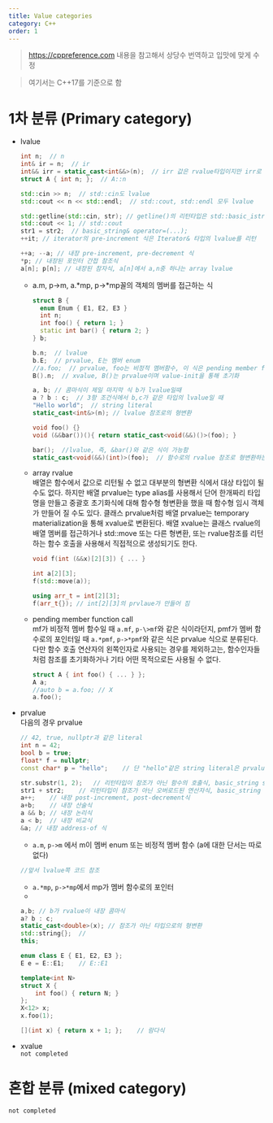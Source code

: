 ```yaml
---
title: Value categories
category: C++
order: 1
---
```


> https://cppreference.com 내용을 참고해서 상당수 번역하고 입맛에 맞게 수정

> 여기서는 C++17를 기준으로 함

# 1차 분류 (Primary category)
* lvalue
    ```cpp
    int n;  // n
    int& ir = n;  // ir
    int&& irr = static_cast<int&&>(n);  // irr 값은 rvalue타입이지만 irr로 구성된 표현식 자체는 lvalue
    struct A { int n; };  // A::n

    std::cin >> n;  // std::cin도 lvalue
    std::cout << n << std::endl;  // std::cout, std::endl 모두 lvalue

    std::getline(std::cin, str); // getline()의 리턴타입은 std::basic_istream<C,T>&
    std::cout << 1; // std::cout
    str1 = str2;  // basic_string& operator=(...);
    ++it; // iterator의 pre-increment 식은 Iterator& 타입의 lvalue를 리턴

    ++a; --a; // 내장 pre-increment, pre-decrement 식
    *p; // 내장된 포인터 간접 참조식
    a[n]; p[n]; // 내장된 참자식, a[n]에서 a,n중 하나는 array lvalue
    ```
  
  * a.m, p-\>m, a.\*mp, p-\>\*mp꼴의 객체의 멤버를 접근하는 식
  
    ```cpp
    struct B {
      enum Enum { E1, E2, E3 }
      int n;
      int foo() { return 1; }
      static int bar() { return 2; }
    } b;

    b.n;  // lvalue
    b.E;  // prvalue, E는 멤버 enum
    //a.foo;  // prvalue, foo는 비정적 멤버함수, 이 식은 pending member function call
    B().n;  // xvalue, B()는 prvalue이며 value-init을 통해 초기화
    ```
    
    ```cpp
    a, b; // 콤마식이 제일 마지막 식 b가 lvalue일때
    a ? b : c;  // 3항 조건식에서 b,c가 같은 타입의 lvalue일 때
    "Hello world";  // string literal
    static_cast<int&>(n); // lvalue 참조로의 형변환
    ```
  
    ```cpp
    void foo() {}
    void (&&bar())(){ return static_cast<void(&&)()>(foo); }
    
    bar();  //lvalue, 즉, &bar()와 같은 식이 가능함
    static_cast<void(&&)(int)>(foo);  // 함수로의 rvalue 참조로 형변환하는 식, 이 자체로도 lvalue
    ```
  
  * array rvalue   
  배열은 함수에서 값으로 리턴될 수 없고 대부분의 형변환 식에서 대상 타입이 될 수도 없다.
  하지만 배열 prvalue는 type alias를 사용해서 단어 한개짜리 타입명을 만들고 중괄호 초기화식에 대해 함수형 형변환을
  했을 때 함수형 임시 객체가 만들어 질 수도 있다.
  클래스 prvalue처럼 배열 prvalue는 temporary materialization을 통해 xvalue로 변환된다.
  배열 xvalue는 클래스 rvalue의 배열 멤버를 접근하거나 std::move 또는 다른 형변환, 또는 rvalue참조를 리턴하는 함수 호출을 사용해서
  직접적으로 생성되기도 한다.
  
    ```cpp
    void f(int (&&x)[2][3]) { ... }

    int a[2][3];
    f(std::move(a));

    using arr_t = int[2][3];
    f(arr_t{}); // int[2][3]의 prvlaue가 만들어 짐
    ```
  
  * pending member function call   
  mf가 비정적 멤버 함수일 때 `a.mf`, `p-\>mf`와 같은 식이라던지, pmf가 멤버 함수로의 포인터일 때 `a.*pmf`, `p->*pmf`와 같은 식은 prvalue 식으로 분류된다. 다만 함수 호출 연산자의 왼쪽인자로 사용되는 경우를 제외하고는, 함수인자들처럼 참조를 초기화하거나 기타 어떤 목적으로든 사용될 수 없다.
  
    ```cpp
    struct A { int foo() { ... } };
    A a;
    //auto b = a.foo; // X
    a.foo();
    ```
  
* prvalue   
    다음의 경우 prvalue
    ```cpp
    // 42, true, nullptr과 같은 literal
    int n = 42;
    bool b = true;
    float* f = nullptr;
    const char* p = "hello";    // 단 "hello"같은 string literal은 prvalue가 아니다
    
    str.substr(1, 2);   // 리턴타입이 참조가 아닌 함수의 호출식, basic_string substr(...) const
    str1 + str2;    // 리턴타입이 참조가 아닌 오버로드된 연산자식, basic_string operator+(...);
    a++;    // 내장 post-increment, post-decrement식
    a+b;    // 내장 산술식
    a && b; // 내장 논리식
    a < b;  // 내장 비교식
    &a; // 내장 address-of 식
    ```
    
    * `a.m`, `p->m` 에서 m이 멤버 enum 또는 비정적 멤버 함수 (a에 대한 단서는 따로 없다)   
    ```cpp
    //앞서 lvalue쪽 코드 참조
    ```
    * `a.*mp`, `p->*mp`에서 mp가 멤버 함수로의 포인터   
    *
    ```cpp
    a,b; // b가 rvalue이 내장 콤마식
    a? b : c;
    static_cast<double>(x); // 참조가 아닌 타입으로의 형변환
    std::string{};  //
    this;
    
    enum class E { E1, E2, E3 };
    E e = E::E1;    // E::E1
    
    template<int N>
    struct X {
        int foo() { return N; }
    };
    X<12> x;
    x.foo(1);
    
    [](int x) { return x + 1; };    // 람다식
    ```
    
* xvalue   
    `not completed`
    
# 혼합 분류 (mixed category)   
    
`not completed`
